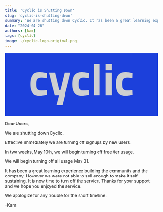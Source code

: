 ```yaml
---
title: 'Cyclic is Shutting Down'
slug: 'cyclic-is-shutting-down'
summary: 'We are shutting down Cyclic. It has been a great learning experience building the community and the company. However we were not able to sell enough to make it self sustaining.'
date: "2024-04-26"
authors: [kam]
tags: [cyclic]
image: ./cyclic-logo-original.png
---
```


![Cyclic Logo](./cyclic-logo-original.png)

Dear Users,

We are shutting down Cyclic.

Effective immediately we are turning off signups by new users.

In two weeks, May 10th, we will begin turning off free tier usage.

We will begin turning off all usage May 31.

<!-- truncate -->

It has been a great learning experience building the community and the company. However we were not able to sell enough to make it self sustaining. It is now time to turn off the service. Thanks for your support and we hope you enjoyed the service.

We apologize for any trouble for the short timeline. 

-Kam
